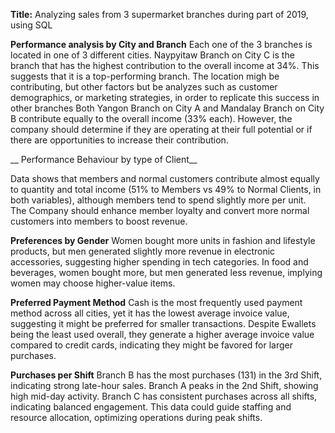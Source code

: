 __Title:__ Analyzing sales from 3 supermarket branches during part of 2019, using SQL

__Performance analysis by City and Branch__ 
Each one of the 3 branches is located in one of 3 different cities.
Naypyitaw Branch on City C is the branch that has the highest contribution to the overall income at 34%. 
This suggests that it is a top-performing branch. 
The location migh be contributing, but other factors but be analyzes such as customer demographics, or marketing strategies, in order to replicate
this success in other branches
Both Yangon Branch on City A and Mandalay Branch on City B contribute equally to the overall income (33% each). 
However, the company should determine if they are operating at their full potential or if there are opportunities to increase their contribution.

__ Performance Behaviour by type of Client__ 

Data shows that members and normal customers contribute almost equally to quantity and total income (51% to Members vs 49% to Normal Clients, in both variables), although members tend to spend slightly more per unit.	
The Company should enhance member loyalty and convert more normal customers into members to boost revenue.

__Preferences by Gender__
Women bought more units in fashion and lifestyle products,  but men generated slightly more revenue in electronic accessories, suggesting higher spending in tech categories.
In food and beverages, women bought more, but men generated less revenue,  implying women may choose higher-value items.

__Preferred Payment Method__
Cash is the most frequently used payment method across all cities,  yet it has the lowest average invoice value, suggesting it might be preferred for smaller transactions.
Despite Ewallets being the least used overall, they generate a higher average invoice value compared to credit cards, indicating they might be favored for larger purchases.

__Purchases per Shift__
Branch B has the most purchases (131) in the 3rd Shift, indicating strong late-hour sales.
Branch A peaks in the 2nd Shift, showing high mid-day activity.
Branch C has consistent purchases across all shifts, indicating balanced engagement.
This data could guide staffing and resource allocation, optimizing operations during peak shifts.

